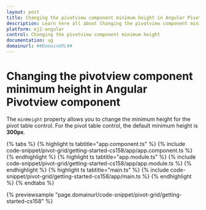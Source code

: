 ```yaml
---
layout: post
title: Changing the pivotview component minimum height in Angular Pivotview component | Syncfusion
description: Learn here all about Changing the pivotview component minimum height in Syncfusion Angular Pivotview component of Syncfusion Essential JS 2 and more.
platform: ej2-angular
control: Changing the pivotview component minimum height 
documentation: ug
domainurl: ##DomainURL##
---
```


# Changing the pivotview component minimum height in Angular Pivotview component

The `minHeight` property allows you to change the minimum height for the pivot table control. For the pivot table control, the default minimum height is **300px**.

{% tabs %}
{% highlight ts tabtitle="app.component.ts" %}
{% include code-snippet/pivot-grid/getting-started-cs158/app/app.component.ts %}
{% endhighlight %}
{% highlight ts tabtitle="app.module.ts" %}
{% include code-snippet/pivot-grid/getting-started-cs158/app/app.module.ts %}
{% endhighlight %}
{% highlight ts tabtitle="main.ts" %}
{% include code-snippet/pivot-grid/getting-started-cs158/app/main.ts %}
{% endhighlight %}
{% endtabs %}
  
{% previewsample "page.domainurl/code-snippet/pivot-grid/getting-started-cs158" %}